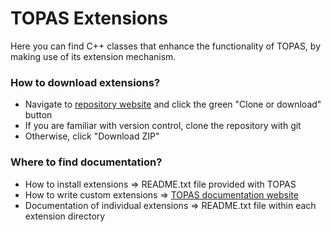 # TOPAS Extensions

Here you can find C++ classes that enhance the functionality of TOPAS, by making use of its extension mechanism.

### How to download extensions?
* Navigate to [repository website](https://github.com/topasmc/extensions) and click the green "Clone or download" button
* If you are familiar with version control, clone the repository with git
* Otherwise, click "Download ZIP"

### Where to find documentation?
* How to install extensions => README.txt file provided with TOPAS
* How to write custom extensions => [TOPAS documentation website](http://topas.readthedocs.io)
* Documentation of individual extensions => README.txt file within each extension directory
